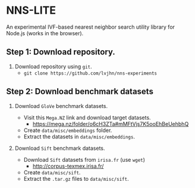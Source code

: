 # NNS-LITE
An experimental IVF-based nearest neighbor search utility library for Node.js 
(works in the browser). 

## Step 1: Download repository.
1. Download repository using `git`. 
    - `git clone https://github.com/lvjhn/nns-experiments`

## Step 2: Download benchmark datasets 
1. Download `GloVe` benchmark datasets. 
    - Visit this `Mega.NZ` link and download target datasets.
        - https://mega.nz/folder/o6cH3ZTa#mMFtVjs7K5ooEhBeUehbhQ
    - Create `data/misc/embeddings` folder. 
    - Extract the datasets in `data/misc/embeddings`.

1. Download `Sift` benchmark datasets. 
    - Download `Sift` datasets from `irisa.fr` (use `wget`)
        - http://corpus-texmex.irisa.fr/
    - Create `data/misc/sift`.
    - Extract the `.tar.gz` files to `data/misc/sift`.

